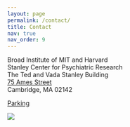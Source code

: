 ```yaml
---
layout: page
permalink: /contact/
title: Contact
nav: true
nav_order: 9
---
```

<section>
  <article>
    <div>
    <p>
    Broad Institute of MIT and Harvard<br />
    Stanley Center for Psychiatric Research<br />  
    The Ted and Vada Stanley Building<br />
    <a href="https://goo.gl/maps/rgrf61c96aV1ruf77">75 Ames Street</a><br />
    Cambridge, MA 02142
    </p>
    <p>
    <a href="https://www.broadinstitute.org/contact/parking-map">Parking</a>
    </p>
    </div>
  </article>

  <article>
      <img src="/chbv/assets/img/stanley_center.peter_vanderwarker.lower_res.jpg">
  </article>
</section>
